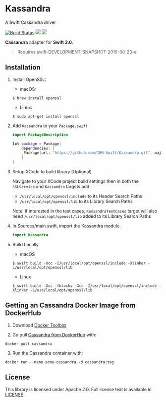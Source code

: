# Kassandra
A Swift Cassandra driver

[![Build Status](https://travis-ci.com/IBM-Swift/Kassandra.svg?token=NtWCrCZmgqfHWpaxg7qx&branch=data-types)](https://travis-ci.com/IBM-Swift/Kassandra)
![](https://img.shields.io/badge/Swift-3.0-orange.svg?style=flat)
![](https://img.shields.io/badge/Snapshot-8/23-blue.svg?style=flat)

**Cassandra** adapter for **Swift 3.0**.

> Requires swift-DEVELOPMENT-SNAPSHOT-2016-08-23-a

## Installation ##

1. Install OpenSSL:

    - macOS:
    ```
    $ brew install openssl
    ```
    - Linux:
    ```
    $ sudo apt-get install openssl
    ```

2. Add `Kassandra` to your `Package.swift`

    ```swift
    import PackageDescription

    let package = Package(
    	dependencies: [
		.Package(url: "https://github.com/IBM-Swift/Kassandra.git", majorVersion: 0, minor: 1)
    	]
    )
    ```

3. Setup XCode to build library (Optional)

    Navigate to your XCode project build settings then in both the `SSLService` and `Kassandra` targets add:

    - `/usr/local/opt/openssl/include` to its Header Search Paths
    - `/usr/local/opt/openssl/lib` to its Library Search Paths

    Note: If interested in the test cases, `KassandraTestCases` target will also need `/usr/local/opt/openssl/lib` added to its Library Search Paths

4. In Sources/main.swift, import the Kassandra module.

    ``` Swift
    import Kassandra
    ```
5. Build Locally

	- macOS
	```
	$ swift build -Xcc -I/usr/local/opt/openssl/include -Xlinker -L/usr/local/opt/openssl/lib
	```
	- Linux
	```
	$ swift build -Xcc -fblocks -Xcc -I/usr/local/opt/openssl/include -Xlinker -L/usr/local/opt/openssl/lib
	```

## Getting an Cassandra Docker Image from DockerHub

1. Download [Docker Toolbox](https://www.docker.com/products/docker-toolbox)

2. Go pull [Cassandra from DockerHub](https://hub.docker.com/r/library/cassandra/) with:

  `docker pull cassandra`

3. Run the Cassandra container with:

  `docker run --name some-cassandra -d cassandra:tag`


## License

This library is licensed under Apache 2.0. Full license text is available in [LICENSE](LICENSE).
